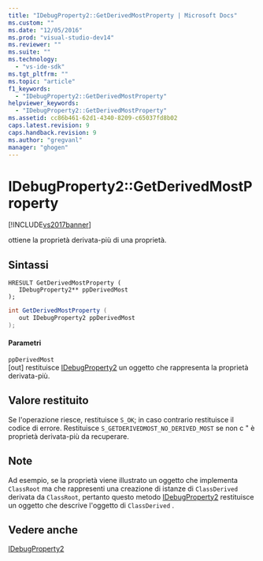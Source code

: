 ```yaml
---
title: "IDebugProperty2::GetDerivedMostProperty | Microsoft Docs"
ms.custom: ""
ms.date: "12/05/2016"
ms.prod: "visual-studio-dev14"
ms.reviewer: ""
ms.suite: ""
ms.technology: 
  - "vs-ide-sdk"
ms.tgt_pltfrm: ""
ms.topic: "article"
f1_keywords: 
  - "IDebugProperty2::GetDerivedMostProperty"
helpviewer_keywords: 
  - "IDebugProperty2::GetDerivedMostProperty"
ms.assetid: cc86b461-62d1-4340-8209-c65037fd8b02
caps.latest.revision: 9
caps.handback.revision: 9
ms.author: "gregvanl"
manager: "ghogen"
---
```

# IDebugProperty2::GetDerivedMostProperty
[!INCLUDE[vs2017banner](../../../code-quality/includes/vs2017banner.md)]

ottiene la proprietà derivata\-più di una proprietà.  
  
## Sintassi  
  
```cpp#  
HRESULT GetDerivedMostProperty (   
   IDebugProperty2** ppDerivedMost  
);  
```  
  
```c#  
int GetDerivedMostProperty (   
   out IDebugProperty2 ppDerivedMost  
);  
```  
  
#### Parametri  
 `ppDerivedMost`  
 \[out\]  restituisce [IDebugProperty2](../../../extensibility/debugger/reference/idebugproperty2.md) un oggetto che rappresenta la proprietà derivata\-più.  
  
## Valore restituito  
 Se l'operazione riesce, restituisce `S_OK`; in caso contrario restituisce il codice di errore.  Restituisce `S_GETDERIVEDMOST_NO_DERIVED_MOST` se non c " è proprietà derivata\-più da recuperare.  
  
## Note  
 Ad esempio, se la proprietà viene illustrato un oggetto che implementa `ClassRoot` ma che rappresenti una creazione di istanze di `ClassDerived` derivata da `ClassRoot`, pertanto questo metodo [IDebugProperty2](../../../extensibility/debugger/reference/idebugproperty2.md) restituisce un oggetto che descrive l'oggetto di `ClassDerived` .  
  
## Vedere anche  
 [IDebugProperty2](../../../extensibility/debugger/reference/idebugproperty2.md)